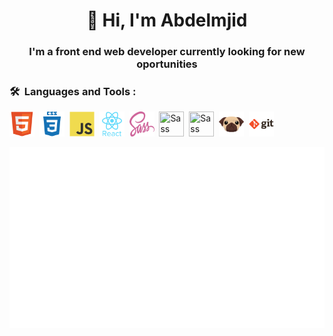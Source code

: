 <h1 align="center">👋 Hi, I'm Abdelmjid</h1>
<h3 align="center">I'm a front end web developer currently looking for new oportunities</h3>


### 🛠 &nbsp;Languages and Tools :

<p>
<img src="https://github.com/devicons/devicon/blob/master/icons/html5/html5-original.svg" title="HTML5" alt="HTML" width="40" height="40"/>&nbsp;
<img src="https://github.com/devicons/devicon/blob/master/icons/css3/css3-plain-wordmark.svg"  title="CSS3" alt="CSS" width="40" height="40"/>&nbsp;
<img src="https://github.com/devicons/devicon/blob/master/icons/javascript/javascript-original.svg" title="JavaScript" alt="JavaScript" width="40" height="40"/>&nbsp;
<img src="https://github.com/devicons/devicon/blob/master/icons/react/react-original-wordmark.svg" title="React" alt="React" width="40" height="40"/>&nbsp;
<img src="https://github.com/abdelmjid-saber/abdelmjid-saber/blob/main/asset/images/sass.svg" title="Sass" **alt="Sass" width="40" height="40"/>&nbsp;
<img src="https://getbootstrap.com/docs/5.2/assets/brand/bootstrap-logo-shadow.png" title="Sass" **alt="Bootstrap" width="40" height="40"/>&nbsp;
<img srchttps://upload.wikimedia.org/wikipedia/commons/thumb/d/d5/Tailwind_CSS_Logo.svg/1024px-Tailwind_CSS_Logo.svg.png" title="Sass" **alt="Tailwind" width="40" height="40"/>&nbsp;
<img src="https://github.com/abdelmjid-saber/abdelmjid-saber/blob/main/asset/images/pug.svg" title="Pug.JS" **alt="Pug.JS" width="40" height="40"/>&nbsp;
 <img src="https://github.com/devicons/devicon/blob/master/icons/git/git-original-wordmark.svg" title="Git" **alt="Git" width="40" height="40"/>&nbsp;
</p>
<p>
<img src="https://github.com/abdelmjid-saber/abdelmjid-saber/blob/main/asset/images/metrics.plugin.pagespeed.detailed.svg" title="img" **alt="img"/>&nbsp;
</p>
